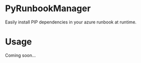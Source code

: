 # PyRunbookManager
Easily install PIP dependencies in your azure runbook at runtime.
# Usage
Coming soon...